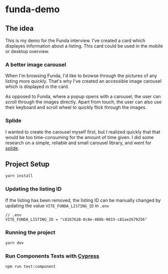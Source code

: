 # funda-demo


## The idea

This is my demo for the Funda interview. 
I've created a card which displayes information about a listing. This card could be used in the mobile or desktop overview.

### A better image carousel

When I'm browsing Funda, I'd like to browse through the pictures of any listing more quickly. That's why I've created an accessible image carousel which is displayed in the card. 

As opposed to Funda, where a popup opens with a carousel, the user can scroll through the images directly. Apart from touch, the user can also use their keyboard and scroll wheel to quickly flick through the images. 

### Splide 
I wanted to create the carousel myself first, but I realized quickly that that would be too time-consuming for the amount of time given. I did some research on a simple, reliable and small carousel library, and went for [splide](https://splidejs.com/).

## Project Setup

```sh
yarn install
```

### Updating the listing ID
If the listing has been removed, the listing ID can be manually changed by updating the value `VITE_FUNDA_LISTING_ID` in `.env`

```
// .env
VITE_FUNDA_LISTING_ID = "c8167628-0c8e-488b-9033-c81ae2679256"
```

### Running the project

```sh
yarn dev
```

### Run Components Tests with [Cypress](https://docs.cypress.io/guides/component-testing/overview/)

```sh
npm run test:component
```

